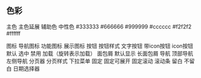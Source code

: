 ## 色彩
主色
主色延展
辅助色
中性色 #333333 #666666 #999999 #cccccc #f2f2f2 #ffffff

图标 导航图标 功能图标 展示图标 
按钮  按钮样式 文字按钮 带icon按钮 icon按钮 默认 选中 禁用 加载（旋转表示加载）
面包屑   默认显示 长面包屑
导航 顶部导航 左侧导航
分页器 分页样式
下拉菜单 固定 固定可展开 固定滚动
滚动条 留白 不留白
日期选择器

